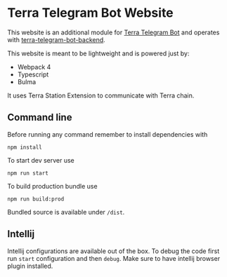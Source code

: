 # Terra Telegram Bot Website

This website is an additional module for [Terra Telegram Bot](https://github.com/block42-blockchain-company/thornode-telegram-bot) and operates with [terra-telegram-bot-backend](https://github.com/block42-blockchain-company/terra-telegram-bot-backend).

This website is meant to be lightweight and is powered just by:
 - Webpack 4
 - Typescript
 - Bulma
 
It uses Terra Station Extension to communicate with Terra chain.

## Command line
Before running any command remember to install dependencies with
```
npm install
```
To start dev server use
```
npm run start
```

To build production bundle use
```
npm run build:prod
```
Bundled source is available under `/dist`.

## Intellij
Intellij configurations are available out of the box. To debug the code first run `start` configuration and then `debug`. Make sure to have intellij browser plugin installed.